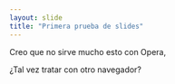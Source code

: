 ```yaml
---
layout: slide
title: "Primera prueba de slides"
---
```

Creo que no sirve mucho esto con Opera,


¿Tal vez tratar con otro navegador?

